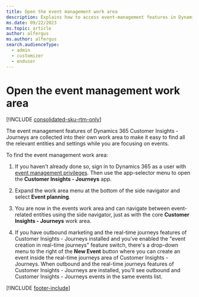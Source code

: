 ```yaml
---
title: Open the event management work area 
description: Explains how to access event-management features in Dynamics 365 Customer Insights - Journeys.
ms.date: 09/22/2023
ms.topic: article
author: alfergus
ms.author: alfergus
search.audienceType: 
  - admin
  - customizer
  - enduser
---
```


# Open the event management work area

[!INCLUDE [consolidated-sku-rtm-only](./includes/consolidated-sku-rtm-only.md)]

The event management features of Dynamics 365 Customer Insights - Journeys are collected into their own work area to make it easy to find all the relevant entities and settings while you are focusing on events.

To find the event management work area:

1. If you haven't already done so, sign in to Dynamics 365 as a user with [event management privileges](admin-users-licenses-roles.md). Then use the app-selector menu to open the **Customer Insights - Journeys** app.

1. Expand the work area menu at the bottom of the side navigator and select **Event planning**.

1. You are now in the events work area and can navigate between event-related entities using the side navigator, just as with the core **Customer Insights - Journeys** work area.

1. If you have outbound marketing and the real-time journeys features of Customer Insights - Journeys installed and you've enabled the "event creation in real-time journeys" feature switch, there's a drop-down menu to the right of the **New Event** button where you can create an event inside the real-time journeys area of Customer Insights - Journeys. When outbound and the real-time journeys features of Customer Insights - Journeys are installed, you’ll see outbound and Customer Insights - Journeys events in the same events list.

[!INCLUDE [footer-include](./includes/footer-banner.md)]
